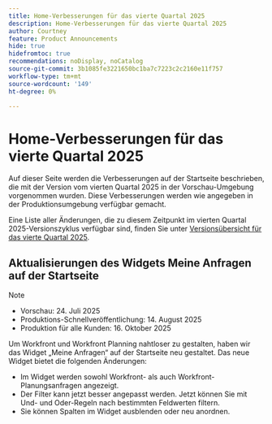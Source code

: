 ```yaml
---
title: Home-Verbesserungen für das vierte Quartal 2025
description: Home-Verbesserungen für das vierte Quartal 2025
author: Courtney
feature: Product Announcements
hide: true
hidefromtoc: true
recommendations: noDisplay, noCatalog
source-git-commit: 3b1085fe3221650bc1ba7c7223c2c2160e11f757
workflow-type: tm+mt
source-wordcount: '149'
ht-degree: 0%

---
```


# Home-Verbesserungen für das vierte Quartal 2025

Auf dieser Seite werden die Verbesserungen auf der Startseite beschrieben, die mit der Version vom vierten Quartal 2025 in der Vorschau-Umgebung vorgenommen wurden. Diese Verbesserungen werden wie angegeben in der Produktionsumgebung verfügbar gemacht.

Eine Liste aller Änderungen, die zu diesem Zeitpunkt im vierten Quartal 2025-Versionszyklus verfügbar sind, finden Sie unter [Versionsübersicht für das vierte Quartal 2025](/help/quicksilver/product-announcements/product-releases/25-q4-release-activity/25-q4-release-overview.md).

## Aktualisierungen des Widgets Meine Anfragen auf der Startseite

>[!NOTE]
>
>* Vorschau: 24. Juli 2025
>* Produktions-Schnellveröffentlichung: 14. August 2025
>* Produktion für alle Kunden: 16. Oktober 2025

Um Workfront und Workfront Planning nahtloser zu gestalten, haben wir das Widget „Meine Anfragen“ auf der Startseite neu gestaltet. Das neue Widget bietet die folgenden Änderungen:

* Im Widget werden sowohl Workfront- als auch Workfront-Planungsanfragen angezeigt.
* Der Filter kann jetzt besser angepasst werden. Jetzt können Sie mit Und- und Oder-Regeln nach bestimmten Feldwerten filtern.
* Sie können Spalten im Widget ausblenden oder neu anordnen.

<!--For more information on the new My Requests widget, see [Use the My Requests widget](/help/quicksilver/workfront-basics/using-home/using-the-home-area/my-requests-widget.md).-->
